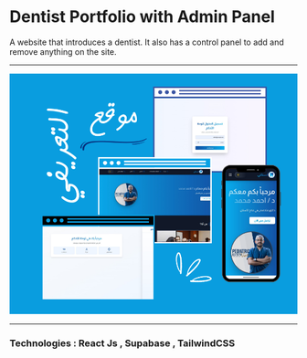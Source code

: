 <h1>Dentist Portfolio with Admin Panel</h1>

<p>A website that introduces a dentist. It also has a control panel to add
and remove anything on the site. </p>

---

<img src="./موقع.png" alt="" />

--- 

<h3>Technologies : React Js , Supabase , TailwindCSS</h3>
